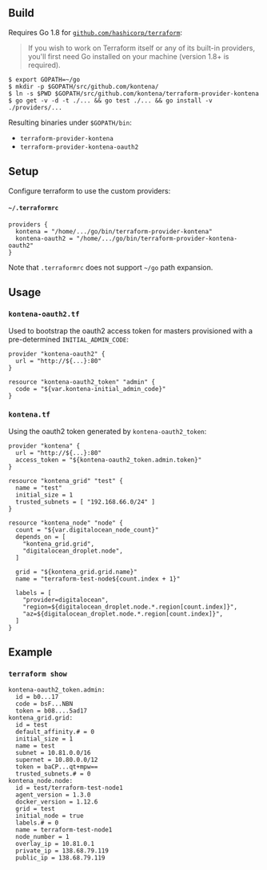 ## Build

Requires Go 1.8 for [`github.com/hashicorp/terraform`](https://github.com/hashicorp/terraform#developing-terraform):

> If you wish to work on Terraform itself or any of its built-in providers, you'll first need Go installed on your machine (version 1.8+ is required).

```
$ export GOPATH=~/go
$ mkdir -p $GOPATH/src/github.com/kontena/
$ ln -s $PWD $GOPATH/src/github.com/kontena/terraform-provider-kontena
$ go get -v -d -t ./... && go test ./... && go install -v ./providers/...
```

Resulting binaries under `$GOPATH/bin`:

* `terraform-provider-kontena`
* `terraform-provider-kontena-oauth2`

## Setup

Configure terraform to use the custom providers:

#### `~/.terraformrc`

```
providers {
  kontena = "/home/.../go/bin/terraform-provider-kontena"
  kontena-oauth2 = "/home/.../go/bin/terraform-provider-kontena-oauth2"
}
```

Note that `.terraformrc` does not support `~/go` path expansion.

## Usage

### `kontena-oauth2.tf`

Used to bootstrap the oauth2 access token for masters provisioned with a pre-determined `INITIAL_ADMIN_CODE`:

```
provider "kontena-oauth2" {
  url = "http://${...}:80"
}

resource "kontena-oauth2_token" "admin" {
  code = "${var.kontena-initial_admin_code}"
}
```

### `kontena.tf`

Using the oauth2 token generated by `kontena-oauth2_token`:

```
provider "kontena" {
  url = "http://${...}:80"
  access_token = "${kontena-oauth2_token.admin.token}"
}

resource "kontena_grid" "test" {
  name = "test"
  initial_size = 1
  trusted_subnets = [ "192.168.66.0/24" ]
}

resource "kontena_node" "node" {
  count = "${var.digitalocean_node_count}"
  depends_on = [
    "kontena_grid.grid",
    "digitalocean_droplet.node",
  ]

  grid = "${kontena_grid.grid.name}"
  name = "terraform-test-node${count.index + 1}"

  labels = [
    "provider=digitalocean",
    "region=${digitalocean_droplet.node.*.region[count.index]}",
    "az=${digitalocean_droplet.node.*.region[count.index]}",
  ]
}
```

## Example
### `terraform show`
```
kontena-oauth2_token.admin:
  id = b0...17
  code = bsF...NBN
  token = b08....5ad17
kontena_grid.grid:
  id = test
  default_affinity.# = 0
  initial_size = 1
  name = test
  subnet = 10.81.0.0/16
  supernet = 10.80.0.0/12
  token = baCP...qt+mpw==
  trusted_subnets.# = 0
kontena_node.node:
  id = test/terraform-test-node1
  agent_version = 1.3.0
  docker_version = 1.12.6
  grid = test
  initial_node = true
  labels.# = 0
  name = terraform-test-node1
  node_number = 1
  overlay_ip = 10.81.0.1
  private_ip = 138.68.79.119
  public_ip = 138.68.79.119
```
